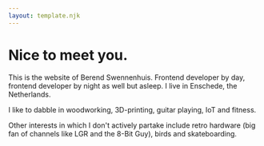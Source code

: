 ```yaml
---
layout: template.njk
---
```


# Nice to meet you.

This is the website of Berend Swennenhuis. Frontend developer by day, frontend developer by night as well but asleep. I live in Enschede, the Netherlands.

I like to dabble in woodworking, 3D-printing, guitar playing, IoT and fitness.

Other interests in which I don't actively partake include retro hardware (big fan of channels like LGR and the 8-Bit Guy), birds and skateboarding.